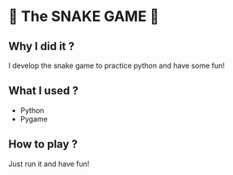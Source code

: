 # 🐍 The SNAKE GAME 🐍

## Why I did it ?
I develop the snake game to practice python and have some fun!

## What I used ?
  - Python
  - Pygame

## How to play ?

Just run it and have fun!
